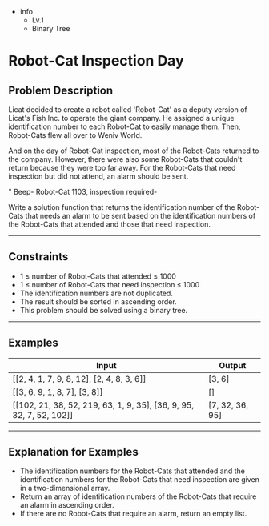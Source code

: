 - info
    - Lv.1
    - Binary Tree

# Robot-Cat Inspection Day

## Problem Description
Licat decided to create a robot called 'Robot-Cat' as a deputy version of Licat's Fish Inc. to operate the giant company. He assigned a unique identification number to each Robot-Cat to easily manage them. Then, Robot-Cats flew all over to Weniv World.

And on the day of Robot-Cat inspection, most of the Robot-Cats returned to the company. However, there were also some Robot-Cats that couldn't return because they were too far away. For the Robot-Cats that need inspection but did not attend, an alarm should be sent.

" Beep- Robot-Cat 1103, inspection required- 

Write a solution function that returns the identification number of the Robot-Cats that needs an alarm to be sent based on the identification numbers of the Robot-Cats that attended and those that need inspection.

---

## Constraints

- 1 ≤ number of Robot-Cats that attended ≤ 1000 
- 1 ≤ number of Robot-Cats that need inspection ≤ 1000 
- The identification numbers are not duplicated. 
- The result should be sorted in ascending order.
- This problem should be solved using a binary tree.

---

## Examples

| Input                                  | Output  |
| ------------------------------------ | ------- |
| [[2, 4, 1, 7, 9, 8, 12], [2, 4, 8, 3, 6]] | [3, 6] |
| [[3, 6, 9, 1, 8, 7], [3, 8]] | [] |
| [[102, 21, 38, 52, 219, 63, 1, 9, 35], [36, 9, 95, 32, 7, 52, 102]] | [7, 32, 36, 95] |

---

## Explanation for Examples

- The identification numbers for the Robot-Cats that attended and the identification numbers for the Robot-Cats that need inspection are given in a two-dimensional array.
- Return an array of identification numbers of the Robot-Cats that require an alarm in ascending order.
- If there are no Robot-Cats that require an alarm, return an empty list.